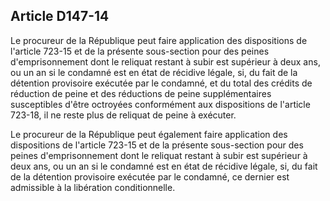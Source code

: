 Article D147-14
----
Le procureur de la République peut faire application des dispositions de
l'article 723-15 et de la présente sous-section pour des peines d'emprisonnement
dont le reliquat restant à subir est supérieur à deux ans, ou un an si le
condamné est en état de récidive légale, si, du fait de la détention provisoire
exécutée par le condamné, et du total des crédits de réduction de peine et des
réductions de peine supplémentaires susceptibles d'être octroyées conformément
aux dispositions de l'article 723-18, il ne reste plus de reliquat de peine à
exécuter.

Le procureur de la République peut également faire application des dispositions
de l'article 723-15 et de la présente sous-section pour des peines
d'emprisonnement dont le reliquat restant à subir est supérieur à deux ans, ou
un an si le condamné est en état de récidive légale, si, du fait de la détention
provisoire exécutée par le condamné, ce dernier est admissible à la libération
conditionnelle.
